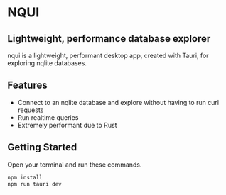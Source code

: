 # NQUI
## Lightweight, performance database explorer


nqui is a lightweight, performant desktop app, created with Tauri, for exploring nqlite databases.

## Features

- Connect to an nqlite database and explore without having to run curl requests
- Run realtime queries
- Extremely performant due to Rust

## Getting Started

Open your terminal and run these commands.

```sh
npm install
npm run tauri dev
```
